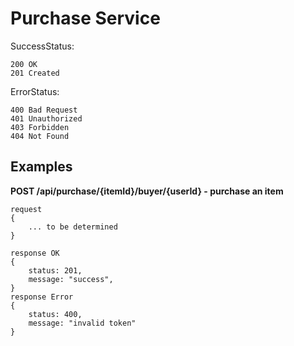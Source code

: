 # Purchase Service
SuccessStatus:
```
200 OK
201 Created
```
ErrorStatus:
```
400 Bad Request
401 Unauthorized
403 Forbidden
404 Not Found
```

## Examples 
**POST /api/purchase/{itemId}/buyer/{userId} - purchase an item**
```
request
{
    ... to be determined
}

response OK
{
    status: 201,
    message: "success",
}
response Error
{
    status: 400,
    message: "invalid token"
}
```